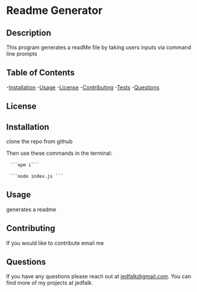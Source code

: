# Readme Generator
## Description
This program generates a readMe file by taking users inputs via command line prompts

## Table of Contents
-[Installation](#installation)
-[Usage](#usage)
-[License](#license)
-[Contributing](#contributing)
-[Tests](#tests)
-[Questions](#questions)

## License
 

## Installation
clone the repo from github

Then use these commands in the terminal:

<pre> <code>```npm i```</code> </pre>

<pre> <code>```node index.js ```</code> </pre>

## Usage
generates a readme

## Contributing
If you would like to contribute email me

## Questions
If you have any questions please reach out at jedfalk@gmail.com. You can find more of my projects at jedfalk.
